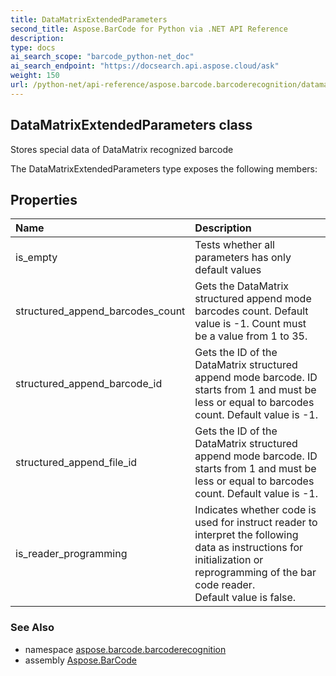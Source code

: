 ```yaml
---
title: DataMatrixExtendedParameters
second_title: Aspose.BarCode for Python via .NET API Reference
description: 
type: docs
ai_search_scope: "barcode_python-net_doc"
ai_search_endpoint: "https://docsearch.api.aspose.cloud/ask"
weight: 150
url: /python-net/api-reference/aspose.barcode.barcoderecognition/datamatrixextendedparameters/
---
```


## DataMatrixExtendedParameters class

Stores special data of DataMatrix recognized barcode

The DataMatrixExtendedParameters type exposes the following members:
## Properties
| Name | Description |
| :- | :- |
|is_empty|Tests whether all parameters has only default values|
|structured_append_barcodes_count|Gets the DataMatrix structured append mode barcodes count. Default value is -1. Count must be a value from 1 to 35.|
|structured_append_barcode_id|Gets the ID of the DataMatrix structured append mode barcode. ID starts from 1 and must be less or equal to barcodes count. Default value is -1.|
|structured_append_file_id|Gets the ID of the DataMatrix structured append mode barcode. ID starts from 1 and must be less or equal to barcodes count. Default value is -1.|
|is_reader_programming|Indicates whether code is used for instruct reader to interpret the following data as instructions for initialization or reprogramming of the bar code reader.<br/>            Default value is false.|

### See Also

* namespace [aspose.barcode.barcoderecognition](/barcode/python-net/api-reference/aspose.barcode.barcoderecognition/)
* assembly [Aspose.BarCode](/barcode/python-net/api-reference/)

